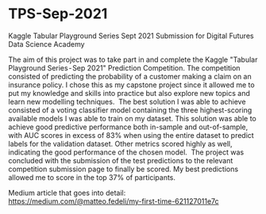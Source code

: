 # TPS-Sep-2021
Kaggle Tabular Playground Series Sept 2021 Submission for Digital Futures Data Science Academy

The aim of this project was to take part in and complete the Kaggle "Tabular Playground Series - Sep 2021" Prediction Competition. The competition consisted of predicting the probability of a customer making a claim on an insurance policy. I chose this as my capstone project since it allowed me to put my knowledge and skills into practice but also explore new topics and learn new modelling techniques. 
The best solution I was able to achieve consisted of a voting classifier model containing the three highest-scoring available models I was able to train on my dataset. This solution was able to achieve good predictive performance both in-sample and out-of-sample, with AUC scores in excess of 83% when using the entire dataset to predict labels for the validation dataset. Other metrics scored highly as well, indicating the good performance of the chosen model. 
The project was concluded with the submission of the test predictions to the relevant competition submission page to finally  be scored. My best predictions allowed me to score in the top 37% of participants.

Medium article that goes into detail: https://medium.com/@matteo.fedeli/my-first-time-621127011e7c
